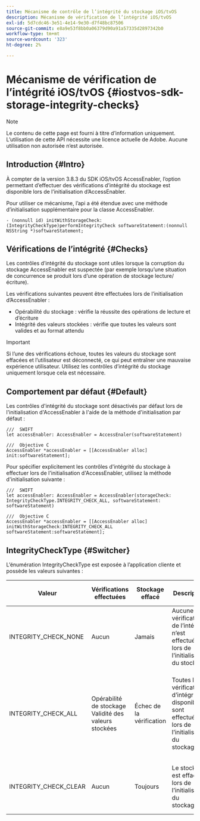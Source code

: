 ```yaml
---
title: Mécanisme de contrôle de l’intégrité du stockage iOS/tvOS
description: Mécanisme de vérification de l’intégrité iOS/tvOS
exl-id: 5d7cdc46-3e51-4e14-9e30-d7f48bc87506
source-git-commit: e8a9e53f8bb0a06379d90a91a57335d2897342b0
workflow-type: tm+mt
source-wordcount: '323'
ht-degree: 2%

---
```


# Mécanisme de vérification de l’intégrité iOS/tvOS {#iostvos-sdk-storage-integrity-checks}

>[!NOTE]
>
>Le contenu de cette page est fourni à titre d’information uniquement. L’utilisation de cette API nécessite une licence actuelle de Adobe. Aucune utilisation non autorisée n’est autorisée.

## Introduction {#Intro}

À compter de la version 3.8.3 du SDK iOS/tvOS AccessEnabler, l’option permettant d’effectuer des vérifications d’intégrité du stockage est disponible lors de l’initialisation d’AccessEnabler.

Pour utiliser ce mécanisme, l’api a été étendue avec une méthode d’initialisation supplémentaire pour la classe AccessEnabler.

```
- (nonnull id) initWithStorageCheck:(IntegrityCheckType)performIntegrityCheck softwareStatement:(nonnull NSString *)softwareStatement;
```


## Vérifications de l’intégrité {#Checks}

Les contrôles d’intégrité du stockage sont utiles lorsque la corruption du stockage AccessEnabler est suspectée (par exemple lorsqu’une situation de concurrence se produit lors d’une opération de stockage lecture/écriture).

Les vérifications suivantes peuvent être effectuées lors de l’initialisation d’AccessEnabler :
- Opérabilité du stockage : vérifie la réussite des opérations de lecture et d’écriture
- Intégrité des valeurs stockées : vérifie que toutes les valeurs sont valides et au format attendu

>[!IMPORTANT]
> 
>Si l’une des vérifications échoue, toutes les valeurs du stockage sont effacées et l’utilisateur est déconnecté, ce qui peut entraîner une mauvaise expérience utilisateur. Utilisez les contrôles d’intégrité du stockage uniquement lorsque cela est nécessaire.


## Comportement par défaut {#Default}

Les contrôles d&#39;intégrité du stockage sont désactivés par défaut lors de l&#39;initialisation d&#39;AccessEnabler à l&#39;aide de la méthode d&#39;initialisation par défaut :

```
///  SWIFT
let accessEnabler: AccessEnabler = AccessEnaler(softwareStatement)

///  Objective C
AccessEnabler *accessEnabler = [[AccessEnabler alloc] init:softwareStatement];
```

Pour spécifier explicitement les contrôles d&#39;intégrité du stockage à effectuer lors de l&#39;initialisation d&#39;AccessEnabler, utilisez la méthode d&#39;initialisation suivante :

```
///  SWIFT
let accessEnabler: AccessEnabler = AccessEnabler(storageCheck: IntegrityCheckType.INTEGRITY_CHECK_ALL, softwareStatement: softwareStatement)

///  Objective C
AccessEnabler *accessEnabler = [[AccessEnabler alloc] initWithStorageCheck:INTEGRITY_CHECK_ALL softwareStatement:softwareStatement];
```


## IntegrityCheckType {#Switcher}

L’énumération IntegrityCheckType est exposée à l’application cliente et possède les valeurs suivantes :

| Valeur | Vérifications effectuées | Stockage effacé | Description | Cas d’utilisation recommandé |
|-----------------------|-----------------------------------------------------|-----------------|------------------------------------------------------------------------|--------------------------------------------------------------------------------------------------------------------------|
| INTEGRITY_CHECK_NONE | Aucun | Jamais | Aucune vérification de l’intégrité n’est effectuée lors de l’initialisation du stockage | Lorsque les flux de SDK fonctionnent comme prévu |
| INTEGRITY_CHECK_ALL | Opérabilité de stockage <br/> Validité des valeurs stockées | Échec de la vérification | Toutes les vérifications d’intégrité disponibles sont effectuées lors de l’initialisation du stockage. | Lorsque la corruption du stockage du SDK est suspectée. <br/> En cas d’échec des contrôles d’intégrité, l’utilisateur est déconnecté. |
| INTEGRITY_CHECK_CLEAR | Aucun | Toujours | Le stockage est effacé lors de l’initialisation du stockage. | Lorsque les flux de SDK ne peuvent pas être terminés comme prévu |
